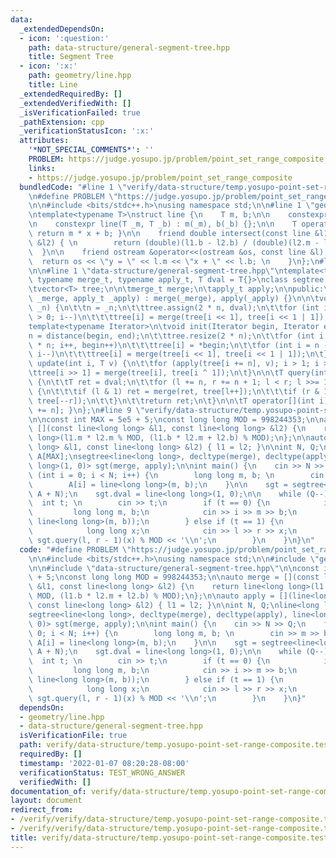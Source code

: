 ```yaml
---
data:
  _extendedDependsOn:
  - icon: ':question:'
    path: data-structure/general-segment-tree.hpp
    title: Segment Tree
  - icon: ':x:'
    path: geometry/line.hpp
    title: Line
  _extendedRequiredBy: []
  _extendedVerifiedWith: []
  _isVerificationFailed: true
  _pathExtension: cpp
  _verificationStatusIcon: ':x:'
  attributes:
    '*NOT_SPECIAL_COMMENTS*': ''
    PROBLEM: https://judge.yosupo.jp/problem/point_set_range_composite
    links:
    - https://judge.yosupo.jp/problem/point_set_range_composite
  bundledCode: "#line 1 \"verify/data-structure/temp.yosupo-point-set-range-composite.test.cpp\"\
    \n#define PROBLEM \"https://judge.yosupo.jp/problem/point_set_range_composite\"\
    \n\n#include <bits/stdc++.h>\nusing namespace std;\n\n#line 1 \"geometry/line.hpp\"\
    \ntemplate<typename T>\nstruct line {\n    T m, b;\n\n    constexpr line() = default;\n\
    \n    constexpr line(T _m, T _b) : m(_m), b(_b) {};\n\n    T operator()(T x) {\
    \ return m * x + b; }\n\n    friend double intersect(const line &l1, const line\
    \ &l2) { \n        return (double)(l1.b - l2.b) / (double)(l2.m - l1.m); \n  \
    \  }\n\n    friend ostream &operator<<(ostream &os, const line &l) { \n      \
    \  return os << \"y = \" << l.m << \"x + \" << l.b; \n    }\n};\n#line 7 \"verify/data-structure/temp.yosupo-point-set-range-composite.test.cpp\"\
    \n\n#line 1 \"data-structure/general-segment-tree.hpp\"\ntemplate<typename T,\
    \ typename merge_t, typename apply_t, T dval = T{}>\nclass segtree {\n\tint n;\n\
    \tvector<T> tree;\n\n\tmerge_t merge;\n\tapply_t apply;\n\npublic:\n\tsegtree(merge_t\
    \ _merge, apply_t _apply) : merge(_merge), apply(_apply) {}\n\n\tvoid init(int\
    \ _n) {\n\t\tn = _n;\n\t\ttree.assign(2 * n, dval);\n\t\tfor (int i = n - 1; i\
    \ > 0; i--)\n\t\t\ttree[i] = merge(tree[i << 1], tree[i << 1 | 1]);\n\t}\n\n\t\
    template<typename Iterator>\n\tvoid init(Iterator begin, Iterator end) {\n\t\t\
    n = distance(begin, end);\n\t\ttree.resize(2 * n);\n\t\tfor (int i = n; i < 2\
    \ * n; i++, begin++)\n\t\t\ttree[i] = *begin;\n\t\tfor (int i = n - 1; i > 0;\
    \ i--)\n\t\t\ttree[i] = merge(tree[i << 1], tree[i << 1 | 1]);\n\t}\n\n    void\
    \ update(int i, T v) {\n\t\tfor (apply(tree[i += n], v); i > 1; i >>= 1)\n\t\t\
    \ttree[i >> 1] = merge(tree[i], tree[i ^ 1]);\n\t}\n\n\tT query(int l, int r)\
    \ {\n\t\tT ret = dval;\n\t\tfor (l += n, r += n + 1; l < r; l >>= 1, r >>= 1)\
    \ {\n\t\t\tif (l & 1) ret = merge(ret, tree[l++]);\n\t\t\tif (r & 1) ret = merge(ret,\
    \ tree[--r]);\n\t\t}\n\t\treturn ret;\n\t}\n\n\tT operator[](int i) { return tree[i\
    \ += n]; }\n};\n#line 9 \"verify/data-structure/temp.yosupo-point-set-range-composite.test.cpp\"\
    \n\nconst int MAX = 5e5 + 5;\nconst long long MOD = 998244353;\n\nauto merge =\
    \ [](const line<long long> &l1, const line<long long> &l2) {\n    return line<long\
    \ long>(l1.m * l2.m % MOD, (l1.b * l2.m + l2.b) % MOD);\n};\n\nauto apply = [](line<long\
    \ long> &l1, const line<long long> &l2) { l1 = l2; }\n\nint N, Q;\nline<long long>\
    \ A[MAX];\nsegtree<line<long long>, decltype(merge), decltype(apply), line<long\
    \ long>(1, 0)> sgt(merge, apply);\n\nint main() {\n    cin >> N >> Q;\n    for\
    \ (int i = 0; i < N; i++) {\n        long long m, b; \n        cin >> m >> b;\n\
    \        A[i] = line<long long>(m, b);\n    }\n\n    sgt = segtree<line<long long>>(A,\
    \ A + N);\n    sgt.dval = line<long long>(1, 0);\n\n    while (Q--) {\n      \
    \  int t; \n        cin >> t;\n        if (t == 0) {\n            int i;\n   \
    \         long long m, b;\n            cin >> i >> m >> b;\n            sgt.update(i,\
    \ line<long long>(m, b));\n        } else if (t == 1) {\n            int l, r;\n\
    \            long long x;\n            cin >> l >> r >> x;\n            cout <<\
    \ sgt.query(l, r - 1)(x) % MOD << '\\n';\n        }\n    }\n}\n"
  code: "#define PROBLEM \"https://judge.yosupo.jp/problem/point_set_range_composite\"\
    \n\n#include <bits/stdc++.h>\nusing namespace std;\n\n#include \"geometry/line.hpp\"\
    \n\n#include \"data-structure/general-segment-tree.hpp\"\n\nconst int MAX = 5e5\
    \ + 5;\nconst long long MOD = 998244353;\n\nauto merge = [](const line<long long>\
    \ &l1, const line<long long> &l2) {\n    return line<long long>(l1.m * l2.m %\
    \ MOD, (l1.b * l2.m + l2.b) % MOD);\n};\n\nauto apply = [](line<long long> &l1,\
    \ const line<long long> &l2) { l1 = l2; }\n\nint N, Q;\nline<long long> A[MAX];\n\
    segtree<line<long long>, decltype(merge), decltype(apply), line<long long>(1,\
    \ 0)> sgt(merge, apply);\n\nint main() {\n    cin >> N >> Q;\n    for (int i =\
    \ 0; i < N; i++) {\n        long long m, b; \n        cin >> m >> b;\n       \
    \ A[i] = line<long long>(m, b);\n    }\n\n    sgt = segtree<line<long long>>(A,\
    \ A + N);\n    sgt.dval = line<long long>(1, 0);\n\n    while (Q--) {\n      \
    \  int t; \n        cin >> t;\n        if (t == 0) {\n            int i;\n   \
    \         long long m, b;\n            cin >> i >> m >> b;\n            sgt.update(i,\
    \ line<long long>(m, b));\n        } else if (t == 1) {\n            int l, r;\n\
    \            long long x;\n            cin >> l >> r >> x;\n            cout <<\
    \ sgt.query(l, r - 1)(x) % MOD << '\\n';\n        }\n    }\n}"
  dependsOn:
  - geometry/line.hpp
  - data-structure/general-segment-tree.hpp
  isVerificationFile: true
  path: verify/data-structure/temp.yosupo-point-set-range-composite.test.cpp
  requiredBy: []
  timestamp: '2022-01-07 08:20:28-08:00'
  verificationStatus: TEST_WRONG_ANSWER
  verifiedWith: []
documentation_of: verify/data-structure/temp.yosupo-point-set-range-composite.test.cpp
layout: document
redirect_from:
- /verify/verify/data-structure/temp.yosupo-point-set-range-composite.test.cpp
- /verify/verify/data-structure/temp.yosupo-point-set-range-composite.test.cpp.html
title: verify/data-structure/temp.yosupo-point-set-range-composite.test.cpp
---
```

